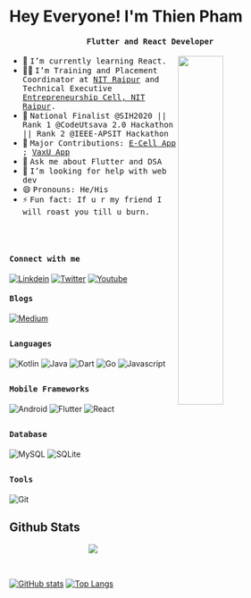 # Hey Everyone! I'm Thien Pham


<p align="center"><h4 align="center"><samp> Flutter and React Developer </samp></h4></p>

<div>
<img align="right" src="https://github.com/himanshusharma89/himanshusharma89/blob/master/coding.gif" width="40%"/>

- 🔭 <samp>I’m currently learning React.
- ✍🏻 <samp>I’m Training and Placement Coordinator at [NIT Raipur](http://nitrr.ac.in/) and Technical Executive [Entrepreneurship Cell, NIT Raipur](https://ecell.nitrr.ac.in/).
- 🥇 <samp>National Finalist @SIH2020 || Rank 1 @CodeUtsava 2.0 Hackathon || Rank 2 @IEEE-APSIT Hackathon
- 👯 <samp>Major Contributions: [E-Cell App](https://github.com/ECellNitrr/ECellApp2021) ; [VaxU App](https://github.com/sahil9001/VaxU_Base)
- 💬 <samp>Ask me about Flutter and DSA
- 🤔 <samp>I’m looking for help with web dev
- 😄 <samp>Pronouns: He/His
- ⚡ <samp>Fun fact: If u r my friend I will roast you till u burn.
</div>
  
<br/><br/>

<h4><b><samp>Connect with me</samp></b></h4>

[![Linkdein](https://img.shields.io/badge/LinkedIn-0077B5?style=for-the-badge&logo=linkedin&logoColor=white)](https://www.linkedin.com/in/pvthiendeveloper/)
[![Twitter](https://img.shields.io/badge/Twitter-1DA1F2?style=for-the-badge&logo=twitter&logoColor=white)](https://twitter.com/pvthiendev)
[![Youtube](https://img.shields.io/badge/YouTube-FF0000?style=for-the-badge&logo=youtube&logoColor=white)]()

<h4><b><samp>Blogs</samp></b></h4>

[![Medium](https://img.shields.io/badge/Medium-12100E?style=for-the-badge&logo=medium&logoColor=white)](https://medium.com/@pvthiendeveloper)

##

<h4><b><samp>Languages</samp></b></h4>

![Kotlin](https://img.shields.io/badge/C%2B%2B-00599C?style=for-the-badge&logo=c%2B%2B&logoColor=white)
![Java](https://img.shields.io/badge/Dart-0175C2?style=for-the-badge&logo=dart&logoColor=white)
![Dart](https://img.shields.io/badge/HTML5-E34F26?style=for-the-badge&logo=html5&logoColor=white)
![Go](https://img.shields.io/badge/CSS3-1572B6?style=for-the-badge&logo=css3&logoColor=white)
![Javascript](https://img.shields.io/badge/JavaScript-F7DF1E?style=for-the-badge&logo=javascript&logoColor=black)

##

<h4><b><samp>Mobile Frameworks</samp></b></h4>

  
![Android](https://img.shields.io/badge/React-20232A?style=for-the-badge&logo=react&logoColor=61DAFB)
![Flutter](https://img.shields.io/badge/Flutter-02569B?style=for-the-badge&logo=flutter&logoColor=white)
![React](https://img.shields.io/badge/React-20232A?style=for-the-badge&logo=react&logoColor=61DAFB)

##

<h4><b><samp>Database</samp></b></h4>

![MySQL](https://img.shields.io/badge/MySQL-00000F?style=for-the-badge&logo=mysql&logoColor=white)
![SQLite](https://img.shields.io/badge/MySQL-00000F?style=for-the-badge&logo=mysql&logoColor=white)

##

<h4><b><samp>Tools </samp></b></h4>

![Git](https://img.shields.io/badge/Git-F05032?style=for-the-badge&logo=git&logoColor=white)

## Github Stats

<div align="center">
<img src="https://github-readme-streak-stats.herokuapp.com/?user=pvthiendeveloper&theme=tokyonight_duo" align="center">
</div>
<br/>

##

[![GitHub stats](https://github-readme-stats.vercel.app/api?username=Hard-Coder05&count_private=true&show_icons=true&theme=radical&include_all_commits=true)](https://github.com/pvthiendeveloper/github-readme-stats-1) [![Top Langs](https://github-readme-stats.vercel.app/api/top-langs/?username=Hard-Coder05&hide=html,css,javascript)](https://github.com/pvthiendeveloper/github-readme-stats-1)

##

<!-- <p align="center"> 
  Visitor count<br>
  <img src="https://profile-counter.glitch.me/pvthiendeveloper/count.svg" />
</p> -->
